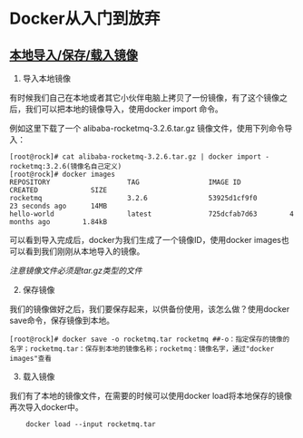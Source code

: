 # Docker从入门到放弃





## [本地导入/保存/载入镜像](https://www.cnblogs.com/linjiqin/p/8604756.html)
1. 导入本地镜像

有时候我们自己在本地或者其它小伙伴电脑上拷贝了一份镜像，有了这个镜像之后，我们可以把本地的镜像导入，使用docker import 命令。

例如这里下载了一个 alibaba-rocketmq-3.2.6.tar.gz 镜像文件，使用下列命令导入：
```
[root@rock]# cat alibaba-rocketmq-3.2.6.tar.gz | docker import - rocketmq:3.2.6(镜像名自己定义)
[root@rock]# docker images
REPOSITORY                   TAG                 IMAGE ID            CREATED             SIZE
rocketmq                     3.2.6               53925d1cf9f0        23 seconds ago      14MB
hello-world                  latest              725dcfab7d63        4 months ago        1.84kB
```
可以看到导入完成后，docker为我们生成了一个镜像ID，使用docker images也可以看到我们刚刚从本地导入的镜像。

*注意镜像文件必须是tar.gz类型的文件*

2. 保存镜像

我们的镜像做好之后，我们要保存起来，以供备份使用，该怎么做？使用docker save命令，保存镜像到本地。
```
[root@rock]# docker save -o rocketmq.tar rocketmq ##-o：指定保存的镜像的名字；rocketmq.tar：保存到本地的镜像名称；rocketmq：镜像名字，通过"docker images"查看
```

3. 载入镜像

我们有了本地的镜像文件，在需要的时候可以使用docker load将本地保存的镜像再次导入docker中。
```
    docker load --input rocketmq.tar
```
